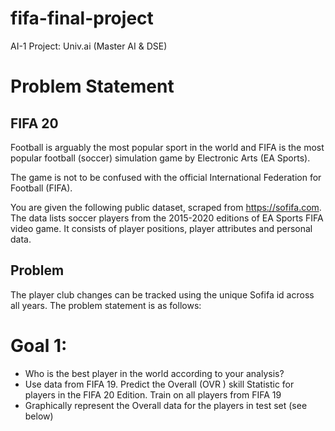 # fifa-final-project
AI-1 Project: Univ.ai (Master AI &amp; DSE)

# Problem Statement
## FIFA 20
Football is arguably the most popular sport in the world and FIFA is the most popular football (soccer) simulation game by Electronic Arts (EA Sports).

The game is not to be confused with the official International Federation for Football (FIFA).

You are given the following public dataset, scraped from https://sofifa.com. The data lists soccer players from the 2015-2020 editions of EA Sports FIFA video game. It consists of player positions, player attributes and personal data.

## Problem
The player club changes can be tracked using the unique Sofifa id across all years. The problem statement is as follows:

# Goal 1:
- Who is the best player in the world according to your analysis?
- Use data from FIFA 19. Predict the Overall (OVR ) skill Statistic for players in the FIFA 20 Edition. Train on all players from FIFA 19
- Graphically represent the Overall data for the players in test set (see below)
